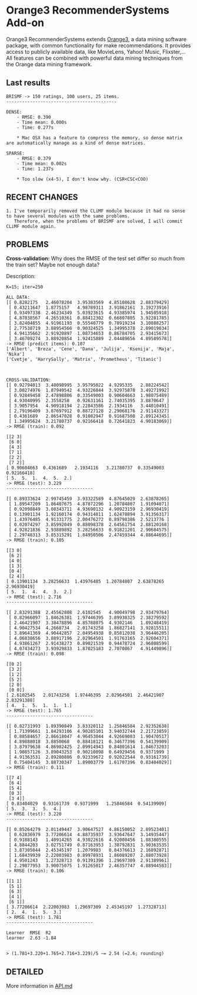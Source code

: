 Orange3 RecommenderSystems Add-on
======================

Orange3 RecommenderSystems extends [Orange3](http://orange.biolab.si), a data mining software
package, with common functionality for make recommendations. It provides access
to publicly available data, like MovieLens, Yahoo! Music, Flixster,... All features can be combined with powerful data mining techniques
from the Orange data mining framework.

Last results
------------

    BRISMF -> 150 ratings, 100 users, 25 items.
    ------------------------------------------
    
    DENSE:
        - RMSE: 0.390
        - Time mean: 0.000s
        - Time: 0.277s
        
        * Mac OSX has a feature to compress the memory, so dense matrix are automatically manage as a kind of dense matrices.
        
    SPARSE:
        - RMSE: 0.379
        - Time mean: 0.002s
        - Time: 1.237s
        
        * Too slow (x4-5), I don't know why. (CSR<CSC<COO)
    

        
RECENT CHANGES
--------------

    1. I've temporarily removed the CLiMF module because it had no sense to have several modules with the same problems.
       Therefore, when the problems of BRISMF are solved, I will commit CLiMF module again.


PROBLEMS 
--------
**Cross-validation:**
Why does the RMSE of the test set differ so much from the train set? Maybe not enough data?
  
  Description:
  
    K=15; iter=250
    
    ALL DATA:
    [[ 0.8282175   2.46078204  3.95383569  4.85108628  2.88379429]
     [ 0.43211647  1.8775157   4.98789311  3.91862161  3.19273916]
     [ 0.93497338  2.46234349  5.03923615  4.93385974  1.94505918]
     [ 4.87838567  4.26510361  0.88412302  0.66807805  3.92281785]
     [ 3.82404855  4.91961193  0.55540779  0.78919234  3.10888257]
     [ 2.77538719  3.88954566  0.90324525  1.34995378  2.89019034]
     [ 4.94135662  2.91920897  1.08734653  0.86784705  2.93415673]
     [ 3.46709274  3.88920854  1.92415889  2.04489656  4.89589578]]
    -> RMSE (predict items): 0.107
    ['Albert', 'Breza', 'Cene', 'Dana', 'Julija', 'Ksenija', 'Maja', 'Nika']
    ['Cvetje', 'HarrySally', 'Matrix', 'Prometheus', 'Titanic']
    
    
    
    CROSS-VALIDATION:
    [[ 0.92794013  3.48098995  3.95795022  4.9295335   2.88224542]
     [ 3.08274976  1.87949542  4.93226844  3.92975878  3.49271992]
     [ 0.92849458  2.47898806  0.33549003  0.90604663  1.98075489]
     [ 4.93040995  2.3558258   0.92631161  2.74035395  3.8870647 ]
     [ 3.9057954   4.90918194  2.22843586  2.1934116   3.44010491]
     [ 2.79196409  3.87697912  0.88727128  2.29068176  2.91143327]
     [ 0.4361689   2.86547028  0.91082947  0.91687508  2.89124345]
     [ 1.34995624  3.21780737  0.92166418  0.72641823  4.90183069]]
    -> RMSE (train): 0.092
    
    [[2 3]
     [6 0]
     [4 3]
     [7 1]
     [2 2]
     [7 2]]
    [ 0.90604663  0.4361689   2.1934116   3.21780737  0.33549003  0.92166418]
    [ 5.  5.  1.  4.  5.  2.]
    -> RMSE (test): 3.229
    ---------------------------------
    
    [[ 0.89333624  2.99745459  3.93322589  4.87645029  2.63878265]
     [ 1.89547209  1.86407675  4.87872296  1.20784807  1.91094071]
     [ 0.92098849  3.08343711  4.93690132  4.90923159  2.96930419]
     [ 0.13901134  1.92160174  0.94314811  1.62478894  3.91356317]
     [ 1.43976485  4.91331775  2.00476272  0.89798386  2.5213776 ]
     [ 0.02074297  3.85992049  0.88098378  2.64561754  2.88120168]
     [ 4.92821836  2.93889892  3.28256633  0.91821201  2.90684575]
     [ 2.29748313  3.85315291  1.84950506  2.47459344  4.88644695]]
    -> RMSE (train): 0.105
    
    [[3 0]
     [6 2]
     [4 0]
     [1 3]
     [0 4]
     [2 4]]
    [ 0.13901134  3.28256633  1.43976485  1.20784807  2.63878265  2.96930419]
    [ 5.  1.  4.  4.  3.  2.]
    -> RMSE (test): 2.716
    ---------------------------------
    
    [[ 2.83291388  2.45562808  2.6102545   4.90049798  2.93479764]
     [ 0.82966097  1.84626381  1.97446395  3.89938325  2.38279592]
     [ 2.46421907  3.38478896  4.85788075  4.9302146   1.89248419]
     [ 4.90427534  4.2668734   2.01743258  1.86827141  3.92815511]
     [ 3.89641369  4.90442857  2.04954938  0.85812038  3.96446205]
     [ 4.06838656  3.88917196  2.02964501  1.91763165  2.92604371]
     [ 4.93861267  2.91438273  0.89021539  0.94478724  2.96808599]
     [ 4.07434273  3.93929833  1.87025183  2.7070867   4.91449896]]
    -> RMSE (train): 0.098
    
    [[0 2]
     [3 2]
     [1 2]
     [5 2]
     [2 0]
     [0 0]]
    [ 2.6102545   2.01743258  1.97446395  2.02964501  2.46421907  2.83291388]
    [ 4.  1.  5.  1.  1.  1.]
    -> RMSE (test): 1.765
    ---------------------------------
    
    [[ 0.82731993  1.89390849  3.83320112  1.25846584  2.92352638]
     [ 1.71399661  1.84293106  4.90285101  3.94032744  2.21723859]
     [ 0.88584657  2.86618047  4.96453044  4.92669083  1.90470517]
     [ 4.89888018  3.8850068   0.88418121  0.34677396  0.54139909]
     [ 3.87979638  4.86982425  2.09914943  0.84801614  1.04673203]
     [ 1.90857126  3.89043253  0.90210098  0.64929456  0.9371999 ]
     [ 4.91363531  2.89280886  0.92339672  0.92022544  0.93161739]
     [ 0.75404145  3.88730347  1.89003779  1.61707396  0.83404029]]
    -> RMSE (train): 0.111
    
    [[7 4]
     [6 4]
     [5 4]
     [0 3]
     [3 4]]
    [ 0.83404029  0.93161739  0.9371999   1.25846584  0.54139909]
    [ 5.  3.  3.  5.  4.]
    -> RMSE (test): 3.220
    ---------------------------------
    
    [[ 0.85264279  2.01149447  3.90647527  4.86150052  2.89523401]
     [ 0.62836979  3.77206614  4.88735937  3.93647647  3.14935447]
     [ 0.9188143   1.40914265  4.93022616  4.92008456  1.88380555]
     [ 4.8844203   3.02751749  0.87163953  1.38792831  3.90363535]
     [ 3.87305044  2.45345197  1.2079983   0.84376613  2.16892871]
     [ 1.68439939  2.22003983  0.89978931  1.86089207  2.88073928]
     [ 4.9501243   1.27328713  0.91391396  1.29697309  2.91389961]
     [ 2.29877953  3.90075075  1.91265017  2.46357747  4.88944583]]
    -> RMSE (train): 0.106
    
    [[1 1]
     [5 1]
     [6 3]
     [4 1]
     [6 1]]
    [ 3.77206614  2.22003983  1.29697309  2.45345197  1.27328713]
    [ 2.  4.  1.  5.  3.]
    -> RMSE (test): 1.781
    ---------------------------------
    
    Learner  RMSE  R2
    learner  2.63 -1.84
    
    
    > (1.781+3.220+1.765+2.716+3.229)/5 ~= 2.54 (=2.6; rounding)

DETAILED
--------

More information in [API.md](https://github.com/salvacarrion/orange3-recommendersystems/blob/master/api.md)

